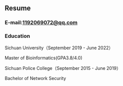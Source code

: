 ## Resume
### E-mail:1192069072@qq.com

### Education
Sichuan University（September 2019 - June 2022）

Master of Bioinformatics(GPA3.8/4.0)

Sichuan Police College（September 2015 - June 2019）

Bachelor of Network Security
